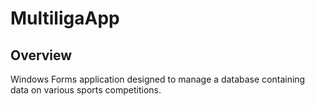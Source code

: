 MultiligaApp
=============
Overview
-------------
Windows Forms application designed to manage a database containing data on various sports competitions.
